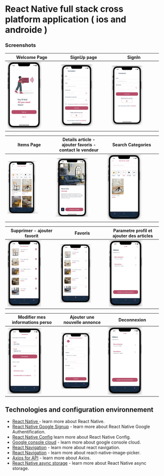 # React Native full stack cross platform application ( ios and androide )
### Screenshots
Welcome Page  | SignUp page | SignIn |
------------- | ------------- | ------------- 
<img src="1.png" alt="Logo" width=70% height=70%  >  | <img src="3.png" alt="Logo" width=70% height=70%  > | <img src="2.png" alt="Logo" width=70% height=70%  >

Items Page  | Details article - ajouter favoris - contact le vendeur | Search Categories |
------------- | ------------- | ------------- 
<img src="4.png" alt="Logo" width=70% height=70%  >  | <img src="8.png" alt="Logo" width=70% height=70%  > | <img src="6.png" alt="Logo" width=70% height=70%  >

Supprimer - ajouter favorit  | Favoris | Parametre profil et ajouter des articles |
------------- | ------------- | ------------- 
<img src="12.png" alt="Logo" width=70% height=70%  >  | <img src="7.png" alt="Logo" width=70% height=70%  > | <img src="9.png" alt="Logo" width=70% height=70%  >

Modifier mes informations perso  | Ajouter une nouvelle annonce | Deconnexion|
------------- | ------------- |  ------------- |
<img src="13.png" alt="Logo" width=70% height=70% align='center'  >  | <img src="11.png" alt="Logo" width=70% height=70%  > | <img src="9.png" alt="Logo" width=70% height=70%  >

## Technologies and configuration environnement 
- [React Native ](https://reactnative.dev) - learn more about React Native.
- [React Native Google Signup](https://www.npmjs.com/package/@react-native-google-signin/google-signin) - learn more about React Native Google Authentification.
- [React Native Config](https://github.com/lugg/react-native-config) learn more about React Native Config.
- [Google console cloud](https://console.cloud.google.com/) - learn more about google console cloud.
- [React Navigation](https://reactnavigation.org/) - learn more about react navigation.
- [React Navigation](https://www.npmjs.com/package/react-native-image-picker) - learn more about react-native-image-picker.
- [Axios for API](https://github.com/qiangmao/axios) - learn more about Axios.
- [React Native async storage](https://reactnative.directory/?search=storage) - learn more about React Native async storage.
